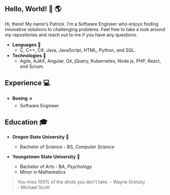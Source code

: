## Hello, World! :wave: :earth_americas:
Hi, there! My name's Patrick. I'm a Software Engineer who enjoys finding innovative solutions to challenging problems. Feel free to take a look around my repositories and reach out to me if you have any questions.

* **Languages** :snake:
  * C, C++, C#, Java, JavaScript, HTML, Python, and SQL.
* **Technologies** :floppy_disk:
  * Agile, AJAX, Angular, Git, jQuery, Kubernetes, Node.js, PHP, React, and Scrum.

## Experience :computer:
* **Boeing** :airplane:
    * Software Engineer

## Education :mortar_board:
* **Oregon State University** :school:
    * Bachelor of Science - BS, *Computer Science*

* **Youngstown State University** :penguin:
    * Bachelor of Arts - BA, *Psychology*
    * Minor in Mathematics
    

> You miss 100% of the shots you don't take. - Wayne Gretzky</br>- Michael Scott
